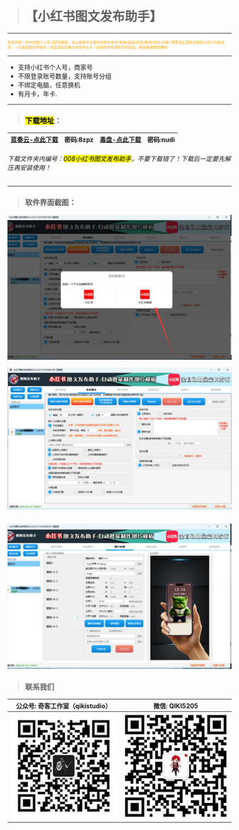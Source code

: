 > # 【小红书图文发布助手】

---
<p style="font-size: 8px; color:orange">免责声明：软件仅限个人学习研究使用，禁止使用平台提供的软件发布“刷单/返现/色情/赌博/洗钱/诈骗/”等等违反国家法律禁止的行为和信息，一旦发现即封停账号！其造成的后果与本软件无关！如有软件有侵犯你的权益，联系客服修改删除.</p>

---

- 支持小红书个人号，商家号
- 不限登录账号数量，支持账号分组
- 不绑定电脑，任意换机
- 有月卡，年卡.

---

> ###   <mark>下载地址</mark>：

| [蓝奏云-点此下载](https://qkcm.lanzouj.com/b014b7qid) | 密码:8zpz | [毒盘-点此下载](https://pan.baidu.com/s/1-Tfie7hzl8wxosahulCMjg?pwd=nudi) | 密码:nudi |
| ---------------------------------------------- | ------- | ------------------------------------------------------------------- | ------- |

###### 下载文件夹内编号：<mark>008小红书图文发布助手</mark>，不要下载错了！下载后一定要先解压再安装使用！

---

> ### 软件界面截图：

![输入图片说明](PublishXHSTW.assets/1.png)

![输入图片说明](PublishXHSTW.assets/2.png)

![输入图片说明](PublishXHSTW.assets/3.png)
----

> ### 联系我们

| 公众号: 奇客工作室（qikistudio）       | 微信: QIKI5205                |
| ---------------------------- | --------------------------- |
| ![输入图片说明](../static/gzh.png) | ![输入图片说明](../static/wx.png) |